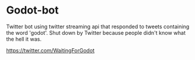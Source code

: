 Godot-bot
=========

Twitter bot using twitter streaming api that responded to tweets containing the word 'godot'. Shut down by Twitter because people didn't know what the hell it was.

https://twitter.com/WaitingForGodot
